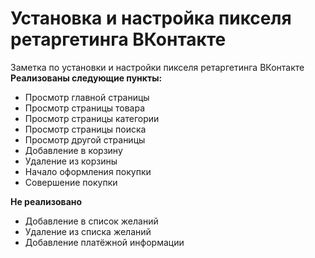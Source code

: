 # Установка и настройка пикселя ретаргетинга ВКонтакте
Заметка по установки и настройки пикселя ретаргетинга ВКонтакте
**Реализованы следующие пункты:**
* Просмотр главной страницы	
* Просмотр страницы товара	
* Просмотр страницы категории	
* Просмотр страницы поиска	
* Просмотр другой страницы
* Добавление в корзину	
* Удаление из корзины	
* Начало оформления покупки
* Совершение покупки	
	
**Не реализовано**
+ Добавление в список желаний
+ Удаление из списка желаний
+ Добавление платёжной информации
